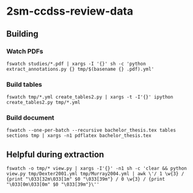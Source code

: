 # 2sm-ccdss-review-data

## Building

### Watch PDFs

    fswatch studies/*.pdf | xargs -I '{}' sh -c 'python extract_annotations.py {} tmp/$(basename {} .pdf).yml'
    
### Build tables

    fswatch tmp/*.yml create_tables2.py | xargs -t -I'{}' ipython create_tables2.py tmp/*.yml
    
### Build document

    fswatch --one-per-batch --recursive bachelor_thesis.tex tables sections tmp | xargs -n1 pdflatex bachelor_thesis.tex

## Helpful during extraction

    fswatch -o tmp/* view.py | xargs -I'{}' -n1 sh -c 'clear && python view.py tmp/Dexter2001.yml tmp/Murray2004.yml | awk \'/ 1 \w{3} / {print "\033[32m\033[1m" $0 "\033[39m"} / 0 \w{3} / {print "\033[0m\033[0m" $0 "\033[39m"}\''
